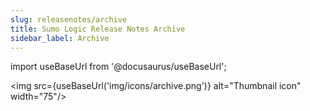 ```yaml
---
slug: releasenotes/archive
title: Sumo Logic Release Notes Archive
sidebar_label: Archive
---
```


import useBaseUrl from '@docusaurus/useBaseUrl';

<img src={useBaseUrl('img/icons/archive.png')} alt="Thumbnail icon" width="75"/>
